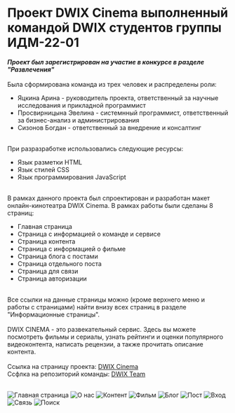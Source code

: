 # Проект DWIX Cinema выполненный командой DWIX студентов группы ИДМ-22-01 <br>
<b><i>Проект был зарегистрирован на участие в конкурсе в разделе "Развлечения"</b></i>
<br><br>
Была сформирована команда из трех человек и распределены роли:
<ul>
  <li>Яцкина Арина - руководитель проекта, ответственный за научные исследования и прикладной программист</li>
  <li>Просвирницына Эвелина - системнный программист, ответственный за бизнес-анализ и администрирования</li>
  <li>Сизонов Богдан - ответственный за внедрение и консалтинг</li>
 </ul>
<br>
При разразработке использовались следующие ресурсы:
<ul>
  <li>Язык разметки HTML</li>
  <li>Язык стилей CSS</li>
  <li>Язык программирования JavaScript</li>
 </ul>
<br>
В рамках данного проекта был спроектирован и разработан макет онлайн-кинотеатра DWIX Cinema. В рамках работы были сделаны 8 страниц: 
<ul>
  <li>Главная страница</li>
  <li>Страница с информацией о команде и сервисе</li>
  <li>Страница контента</li>
  <li>Страница с информацией о фильме</li>
  <li>Страница блога с постами</li>
  <li>Страница отдельного поста</li>
  <li>Страница для связи</li>
  <li>Страница авторизации</li>
 </ul>
<br>
Все ссылки на данные страницы можно (кроме верхнего меню и работы с страницами) найти внизу всех страниц в разделе "Информационные страницы".
<br><br>
DWIX CINEMA - это развекательный сервис. Здесь вы можете посмотреть фильмы и сериалы,  узнать рейтинги и оценки популярного видеоконтента, написать рецензии, а также прочитать описание контента.
<br><br>
Ссылка на страницу проекта: <a href="https://y-arina.github.io/">DWIX Cinema</a><br>
Ссфлка на репозиторий команды: <a href="https://github.com/Y-Arina/dwix"> DWIX Team</a><br><br>

![Главная страница](https://user-images.githubusercontent.com/73604685/208948229-be4fd4e0-cf7b-49b1-a9c4-199e52922ae3.png)
![О нас](https://user-images.githubusercontent.com/73604685/208949330-735fdf90-b1fc-46f9-8f32-bfc8e245d93a.png)
![Контент](https://user-images.githubusercontent.com/73604685/208949423-ef21829b-72ae-4537-be03-6577ac70e785.png)
![Фильм](https://user-images.githubusercontent.com/73604685/208949514-c2cc22df-5d20-49ad-ac18-9016b4021426.png)
![Блог](https://user-images.githubusercontent.com/73604685/208949617-0c18c1d4-9b18-46b2-9e2f-0b5e1b3fa0a9.png)
![Пост](https://user-images.githubusercontent.com/73604685/208949711-3ea16541-470e-4d4d-acff-345e971a2123.png)
![Вход](https://user-images.githubusercontent.com/73604685/208949783-a47a08c2-bfa4-41cd-90fe-a7654426c236.png)
![Связь](https://user-images.githubusercontent.com/73604685/208949848-a18abb09-548c-46f4-b1f1-3dc3beaa21a8.png)
![Поиск](https://user-images.githubusercontent.com/73604685/208949923-b2a56fbd-d4b0-4698-ad6a-521e4e7814d0.png)



